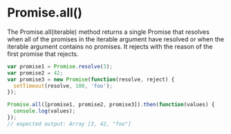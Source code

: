 # Promise.all() #

The Promise.all(iterable) method returns a single Promise that resolves when all of the promises in the iterable
argument have resolved or when the iterable argument contains no promises. 
It rejects with the reason of the first promise that rejects.

```javascript
var promise1 = Promise.resolve(3);
var promise2 = 42;
var promise3 = new Promise(function(resolve, reject) {
  setTimeout(resolve, 100, 'foo');
});

Promise.all([promise1, promise2, promise3]).then(function(values) {
  console.log(values);
});
// expected output: Array [3, 42, "foo"]

```
